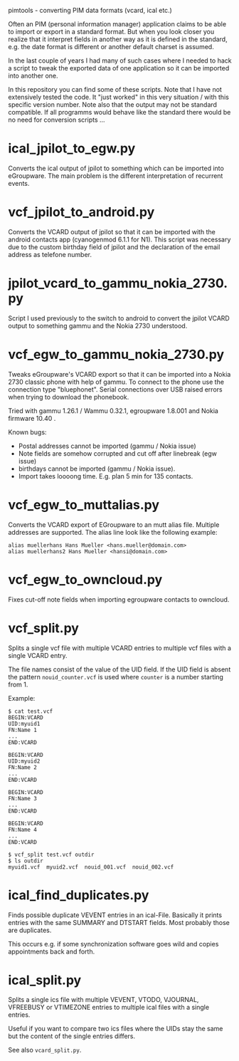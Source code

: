 pimtools - converting PIM data formats (vcard, ical etc.)

Often an PIM (personal information manager) application claims to be able to
import or export in a standard format. But when you look closer you realize
that it interpret fields in another way as it is defined in the standard, e.g.
the date format is different or another default charset is assumed.

In the last couple of years I had many of such cases where I needed to hack a
script to tweak the exported data of one application so it can be imported into
another one.

In this repository you can find some of these scripts. Note that I have not
extensively tested the code. It "just worked" in this very situation / with
this specific version number. Note also that the output may not be standard
compatible. If all programms would behave like the standard there would be no
need for conversion scripts ...


ical_jpilot_to_egw.py
=====================

Converts the ical output of jpilot to something which can be imported into
eGroupware. The main problem is the different interpretation of recurrent
events.


vcf_jpilot_to_android.py
========================

Converts the VCARD output of jpilot so that it can be imported with the android
contacts app (cyanogenmod 6.1.1 for N1). This script was necessary due to the
custom birthday field of jpilot and the declaration of the email address as
telefone number.


jpilot_vcard_to_gammu_nokia_2730.py
===================================

Script I used previously to the switch to android to convert the jpilot VCARD
output to something gammu and the Nokia 2730 understood.


vcf_egw_to_gammu_nokia_2730.py
==============================

Tweaks eGroupware's VCARD export so that it can be imported into a Nokia 2730
classic phone with help of gammu. To connect to the phone use the connection
type "bluephonet".  Serial connections over USB raised errors when trying to
download the phonebook.

Tried with gammu 1.26.1 / Wammu 0.32.1, egroupware 1.8.001 and Nokia firmware
10.40 .

Known bugs:
 * Postal addresses cannot be imported (gammu / Nokia issue)
 * Note fields are somehow corrupted and cut off after linebreak (egw issue)
 * birthdays cannot be imported (gammu / Nokia issue).
 * Import takes loooong time. E.g. plan 5 min for 135 contacts.


vcf_egw_to_muttalias.py
=======================

Converts the VCARD export of EGroupware to an mutt alias file. Multiple
addresses are supported. The alias line look like the following example:

    alias muellerhans Hans Mueller <hans.mueller@domain.com>
    alias muellerhans2 Hans Mueller <hansi@domain.com>


vcf_egw_to_owncloud.py
======================

Fixes cut-off note fields when importing egroupware contacts to owncloud.


vcf\_split.py
=============

Splits a single vcf file with multiple VCARD entries to multiple vcf files with
a single VCARD entry.

The file names consist of the value of the UID field. If the UID
field is absent the pattern ```nouid_counter.vcf``` is used where ```counter```
is a number starting from 1.

Example:

    $ cat test.vcf
    BEGIN:VCARD
    UID:myuid1
    FN:Name 1
    ...
    END:VCARD

    BEGIN:VCARD
    UID:myuid2
    FN:Name 2
    ...
    END:VCARD

    BEGIN:VCARD
    FN:Name 3
    ...
    END:VCARD

    BEGIN:VCARD
    FN:Name 4
    ...
    END:VCARD

    $ vcf_split test.vcf outdir
    $ ls outdir
    myuid1.vcf  myuid2.vcf  nouid_001.vcf  nouid_002.vcf


ical_find_duplicates.py
=======================

Finds possible duplicate VEVENT entries in an ical-File. Basically it prints
entries with the same SUMMARY and DTSTART fields. Most probably those are
duplicates.

This occurs e.g. if some synchronization software goes wild and copies
appointments back and forth.


ical\_split.py
=============

Splits a single ics file with multiple VEVENT, VTODO, VJOURNAL, VFREEBUSY or
VTIMEZONE entries to multiple ical files with a single entries.

Useful if you want to compare two ics files where the UIDs stay the same but the
content of the single entries differs.

See also ```vcard_split.py```.
